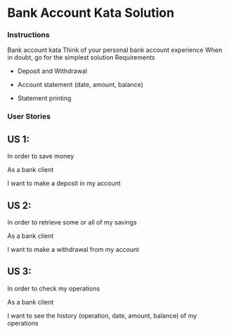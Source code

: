 # Bank Account Kata Solution



### Instructions



Bank account kata Think of your personal bank account experience When in doubt, go for the simplest solution Requirements

* Deposit and Withdrawal

* Account statement (date, amount, balance)

* Statement printing

 

### User Stories

## US 1:

In order to save money

As a bank client

I want to make a deposit in my account

 

## US 2:

In order to retrieve some or all of my savings

As a bank client

I want to make a withdrawal from my account

 
## US 3:

In order to check my operations

As a bank client

I want to see the history (operation, date, amount, balance) of my operations
